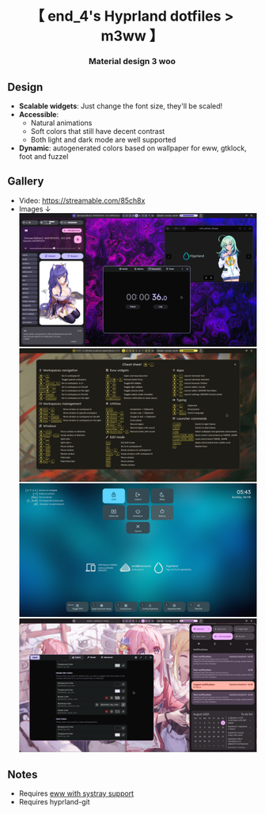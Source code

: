 <div align="center">
    <h1>【 end_4's Hyprland dotfiles > m3ww 】</h1>
    <h3> Material design 3 woo </h3>
</div>

## Design
- **Scalable widgets**: Just change the font size, they'll be scaled!
- **Accessible**:
  - Natural animations
  - Soft colors that still have decent contrast
  - Both light and dark mode are well supported
- **Dynamic**: autogenerated colors based on wallpaper for eww, gtklock, foot and fuzzel

## Gallery
- Video: https://streamable.com/85ch8x
- Images ↓
![Left sidebar](assets/sideleft.png)
![Keybinds](assets/cheatsheet.png)
![Wlogout replacement](assets/powermenu.png)
![Right sidebar](assets/sideright.png)

## Notes
- Requires [eww with systray support](https://github.com/elkowar/eww/pull/743)
- Requires hyprland-git
